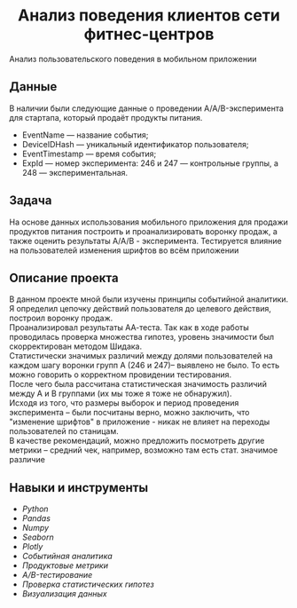<h1><center>Анализ поведения клиентов сети фитнес-центров</center></h1> 
Анализ пользовательского поведения в мобильном приложении

## Данные

В наличии были следующие данные о проведении A/A/B-эксперимента для стартапа, который продаёт продукты питания.
-	EventName — название события;
-	DeviceIDHash — уникальный идентификатор пользователя;
-	EventTimestamp — время события;
-	ExpId — номер эксперимента: 246 и 247 — контрольные группы, а 248 — экспериментальная.


## Задача

На основе данных использования мобильного приложения для продажи продуктов питания построить и проанализировать воронку продаж, а также оценить результаты A/A/B - эксперимента. Тестируется влияние на пользователей изменения шрифтов во всём приложении


## Описание проекта


В данном проекте мной были изучены принципы событийной аналитики. Я определил цепочку действий пользователя до целевого действия, построил воронку продаж.<br>
Проанализировал результаты АА-теста. Так как в ходе работы проводилась проверка множества гипотез, уровень значимости был скорректирован методом Шидака.<br>
Статистически значимых различий между долями пользователей на каждом шагу воронки групп А (246 и 247)– выявлено не было. То есть можно говорить о корректном провидении тестирования.<br>
После чего была рассчитана статистическая значимость различий между А и В группами (их мы тоже я тоже не обнаружил).<br>
Исходя из того, что размеры выборок и период проведения эксперимента – были посчитаны верно, можно заключить, что "изменение шрифтов" в приложение - никак не влияет на переходы пользователей по станицам.<br>
В качестве рекомендаций, можно предложить посмотреть другие метрики – средний чек, например, возможно там есть стат. значимое различие

## Навыки и инструменты
-	*Python*
-	*Pandas*
-	*Numpy*
-	*Seaborn*
-	*Plotly*
-	*Cобытийная аналитика*
-	*Продуктовые метрики*
-	*A/B-тестирование*
-	*Проверка статистических гипотез*
-	*Визуализация данных*


